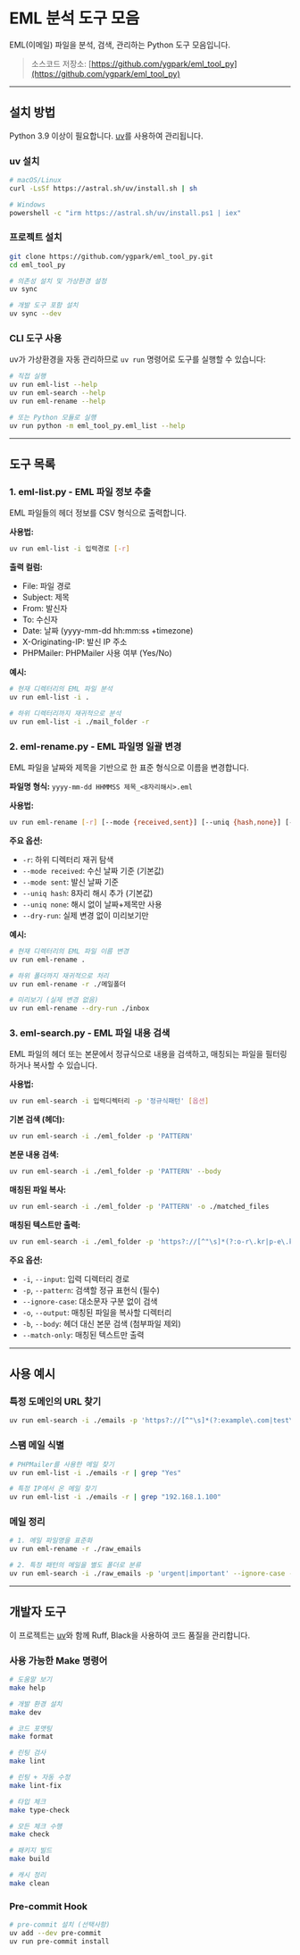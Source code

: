 # EML 분석 도구 모음

EML(이메일) 파일을 분석, 검색, 관리하는 Python 도구 모음입니다.

> 소스코드 저장소: [https://github.com/ygpark/eml_tool_py](https://github.com/ygpark/eml_tool_py)

---

## 설치 방법

Python 3.9 이상이 필요합니다. [uv](https://docs.astral.sh/uv/)를 사용하여 관리됩니다.

### uv 설치

```bash
# macOS/Linux
curl -LsSf https://astral.sh/uv/install.sh | sh

# Windows
powershell -c "irm https://astral.sh/uv/install.ps1 | iex"
```

### 프로젝트 설치

```bash
git clone https://github.com/ygpark/eml_tool_py.git
cd eml_tool_py

# 의존성 설치 및 가상환경 설정
uv sync

# 개발 도구 포함 설치
uv sync --dev
```

### CLI 도구 사용

uv가 가상환경을 자동 관리하므로 `uv run` 명령어로 도구를 실행할 수 있습니다:

```bash
# 직접 실행
uv run eml-list --help
uv run eml-search --help
uv run eml-rename --help

# 또는 Python 모듈로 실행
uv run python -m eml_tool_py.eml_list --help
```

---

## 도구 목록

### 1. eml-list.py - EML 파일 정보 추출

EML 파일들의 헤더 정보를 CSV 형식으로 출력합니다.

**사용법:**

```bash
uv run eml-list -i 입력경로 [-r]
```

**출력 컬럼:**

- File: 파일 경로
- Subject: 제목
- From: 발신자
- To: 수신자
- Date: 날짜 (yyyy-mm-dd hh:mm:ss +timezone)
- X-Originating-IP: 발신 IP 주소
- PHPMailer: PHPMailer 사용 여부 (Yes/No)

**예시:**

```bash
# 현재 디렉터리의 EML 파일 분석
uv run eml-list -i .

# 하위 디렉터리까지 재귀적으로 분석
uv run eml-list -i ./mail_folder -r
```

### 2. eml-rename.py - EML 파일명 일괄 변경

EML 파일을 날짜와 제목을 기반으로 한 표준 형식으로 이름을 변경합니다.

**파일명 형식:** `yyyy-mm-dd HHMMSS 제목_<8자리해시>.eml`

**사용법:**

```bash
uv run eml-rename [-r] [--mode {received,sent}] [--uniq {hash,none}] [--on-dup {suffix,skip,overwrite}] [--dry-run] PATH
```

**주요 옵션:**

- `-r`: 하위 디렉터리 재귀 탐색
- `--mode received`: 수신 날짜 기준 (기본값)
- `--mode sent`: 발신 날짜 기준
- `--uniq hash`: 8자리 해시 추가 (기본값)
- `--uniq none`: 해시 없이 날짜+제목만 사용
- `--dry-run`: 실제 변경 없이 미리보기만

**예시:**

```bash
# 현재 디렉터리의 EML 파일 이름 변경
uv run eml-rename .

# 하위 폴더까지 재귀적으로 처리
uv run eml-rename -r ./메일폴더

# 미리보기 (실제 변경 없음)
uv run eml-rename --dry-run ./inbox
```

### 3. eml-search.py - EML 파일 내용 검색

EML 파일의 헤더 또는 본문에서 정규식으로 내용을 검색하고, 매칭되는 파일을 필터링하거나 복사할 수 있습니다.

**사용법:**

```bash
uv run eml-search -i 입력디렉터리 -p '정규식패턴' [옵션]
```

**기본 검색 (헤더):**

```bash
uv run eml-search -i ./eml_folder -p 'PATTERN'
```

**본문 내용 검색:**

```bash
uv run eml-search -i ./eml_folder -p 'PATTERN' --body
```

**매칭된 파일 복사:**

```bash
uv run eml-search -i ./eml_folder -p 'PATTERN' -o ./matched_files
```

**매칭된 텍스트만 출력:**

```bash
uv run eml-search -i ./eml_folder -p 'https?://[^"\s]*(?:o-r\.kr|p-e\.kr)[^"\s]*' --body --match-only
```

**주요 옵션:**

- `-i`, `--input`: 입력 디렉터리 경로
- `-p`, `--pattern`: 검색할 정규 표현식 (필수)
- `--ignore-case`: 대소문자 구분 없이 검색
- `-o`, `--output`: 매칭된 파일을 복사할 디렉터리
- `-b`, `--body`: 헤더 대신 본문 검색 (첨부파일 제외)
- `--match-only`: 매칭된 텍스트만 출력

---

## 사용 예시

### 특정 도메인의 URL 찾기

```bash
uv run eml-search -i ./emails -p 'https?://[^"\s]*(?:example\.com|test\.org)[^"\s]*' --body --match-only
```

### 스팸 메일 식별

```bash
# PHPMailer를 사용한 메일 찾기
uv run eml-list -i ./emails -r | grep "Yes"

# 특정 IP에서 온 메일 찾기
uv run eml-list -i ./emails -r | grep "192.168.1.100"
```

### 메일 정리

```bash
# 1. 메일 파일명을 표준화
uv run eml-rename -r ./raw_emails

# 2. 특정 패턴의 메일을 별도 폴더로 분류
uv run eml-search -i ./raw_emails -p 'urgent|important' --ignore-case -o ./important_emails
```

---

## 개발자 도구

이 프로젝트는 [uv](https://docs.astral.sh/uv/)와 함께 Ruff, Black을 사용하여 코드 품질을 관리합니다.

### 사용 가능한 Make 명령어

```bash
# 도움말 보기
make help

# 개발 환경 설치
make dev

# 코드 포맷팅
make format

# 린팅 검사
make lint

# 린팅 + 자동 수정
make lint-fix

# 타입 체크
make type-check

# 모든 체크 수행
make check

# 패키지 빌드
make build

# 캐시 정리
make clean
```

### Pre-commit Hook

```bash
# pre-commit 설치 (선택사항)
uv add --dev pre-commit
uv run pre-commit install
```
